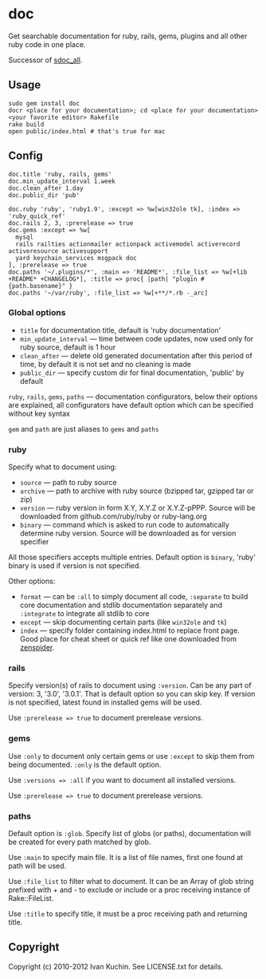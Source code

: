 # doc

Get searchable documentation for ruby, rails, gems, plugins and all other ruby code in one place.

Successor of [sdoc_all](https://github.com/toy/sdoc_all).

## Usage

    sudo gem install doc
    docr <place for your documentation>; cd <place for your documentation>
    <your favorite editor> Rakefile
    rake build
    open public/index.html # that's true for mac

## Config

    doc.title 'ruby, rails, gems'
    doc.min_update_interval 1.week
    doc.clean_after 1.day
    doc.public_dir 'pub'

    doc.ruby 'ruby', 'ruby1.9', :except => %w[win32ole tk], :index => 'ruby_quick_ref'
    doc.rails 2, 3, :prerelease => true
    doc.gems :except => %w[
      mysql
      rails railties actionmailer actionpack activemodel activerecord activeresource activesupport
      yard keychain_services msgpack doc
    ], :prerelease => true
    doc.paths '~/.plugins/*', :main => 'README*', :file_list => %w[+lib +README* +CHANGELOG*], :title => proc{ |path| "plugin #{path.basename}" }
    doc.paths '~/var/ruby', :file_list => %w[+**/*.rb -_arc]

### Global options

- `title` for documentation title, default is 'ruby documentation'
- `min_update_interval` — time between code updates, now used only for ruby source, default is 1 hour
- `clean_after` — delete old generated documentation after this period of time, by default it is not set and no cleaning is made
- `public_dir` — specify custom dir for final documentation, 'public' by default

`ruby`, `rails`, `gems`, `paths` — documentation configurators, below their options are explained, all configurators have default option which can be specified without key syntax

`gem` and `path` are just aliases to `gems` and `paths`

### ruby

Specify what to document using:

- `source` — path to ruby source
- `archive` — path to archive with ruby source (bzipped tar, gzipped tar or zip)
- `version` — ruby version in form X.Y, X.Y.Z or X.Y.Z-pPPP. Source will be downloaded from github.com/ruby/ruby or ruby-lang.org
- `binary` — command which is asked to run code to automatically determine ruby version. Source will be downloaded as for version specifier

All those specifiers accepts multiple entries. Default option is `binary`, 'ruby' binary is used if version is not specified.

Other options:

- `format` — can be `:all` to simply document all code, `:separate` to build core documentation and stdlib documentation separately and `:integrate` to integrate all stdlib to core
- `except` — skip documenting certain parts (like `win32ole` and `tk`)
- `index` — specify folder containing index.html to replace front page. Good place for cheat sheet or quick ref like one downloaded from [zenspider](http://www.zenspider.com/Languages/Ruby/QuickRef.html).

### rails

Specify version(s) of rails to document using `:version`. Can be any part of version: 3, '3.0', '3.0.1'. That is default option so you can skip key. If version is not specified, latest found in installed gems will be used.

Use `:prerelease => true` to document prerelease versions.

### gems

Use `:only` to document only certain gems or use `:except` to skip them from being documented. `:only` is the default option.

Use `:versions => :all` if you want to document all installed versions.

Use `:prerelease => true` to document prerelease versions.

### paths

Default option is `:glob`. Specify list of globs (or paths), documentation will be created for every path matched by glob.

Use `:main` to specify main file. It is a list of file names, first one found at path will be used.

Use `:file_list` to filter what to document. It can be an Array of glob string prefixed with + and - to exclude or include or a proc receiving instance of Rake::FileList.

Use `:title` to specify title, it must be a proc receiving path and returning title.

## Copyright

Copyright (c) 2010-2012 Ivan Kuchin. See LICENSE.txt for details.

